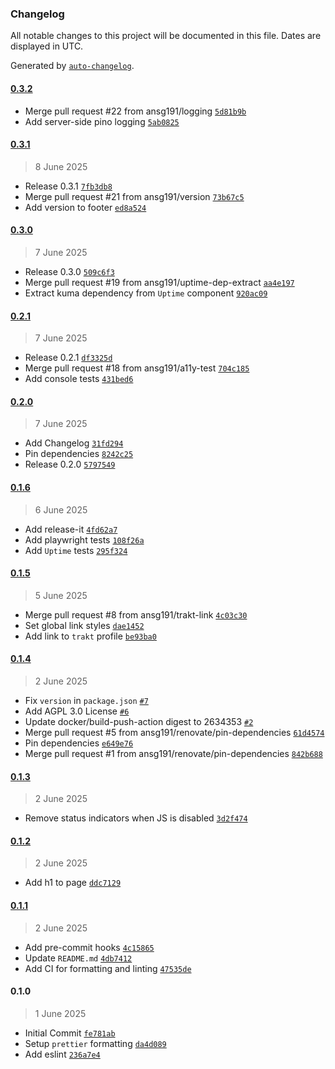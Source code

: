 ### Changelog

All notable changes to this project will be documented in this file. Dates are displayed in UTC.

Generated by [`auto-changelog`](https://github.com/CookPete/auto-changelog).

#### [0.3.2](https://github.com/ansg191/anshulg-com/compare/0.3.1...0.3.2)

- Merge pull request #22 from ansg191/logging [`5d81b9b`](https://github.com/ansg191/anshulg-com/commit/5d81b9b3d65469dcd9634863e60375f29e4ca619)
- Add server-side pino logging [`5ab0825`](https://github.com/ansg191/anshulg-com/commit/5ab0825ce2da8c47629611d719c26002719b9fb3)

#### [0.3.1](https://github.com/ansg191/anshulg-com/compare/0.3.0...0.3.1)

> 8 June 2025

- Release 0.3.1 [`7fb3db8`](https://github.com/ansg191/anshulg-com/commit/7fb3db857bac0b01f323ccf2d2aa1f6a9ada0687)
- Merge pull request #21 from ansg191/version [`73b67c5`](https://github.com/ansg191/anshulg-com/commit/73b67c549d7369725d754b15d972640776e8e6ed)
- Add version to footer [`ed8a524`](https://github.com/ansg191/anshulg-com/commit/ed8a524bffce60bb842e717312a756900881bc3d)

#### [0.3.0](https://github.com/ansg191/anshulg-com/compare/0.2.1...0.3.0)

> 7 June 2025

- Release 0.3.0 [`509c6f3`](https://github.com/ansg191/anshulg-com/commit/509c6f3e235bcfdcfe3d7815907bea83860ae72a)
- Merge pull request #19 from ansg191/uptime-dep-extract [`aa4e197`](https://github.com/ansg191/anshulg-com/commit/aa4e197682ba0a252a700897341bda8090e344d2)
- Extract kuma dependency from `Uptime` component [`920ac09`](https://github.com/ansg191/anshulg-com/commit/920ac0949ce5571d3c3c8363314932a830a9e543)

#### [0.2.1](https://github.com/ansg191/anshulg-com/compare/0.2.0...0.2.1)

> 7 June 2025

- Release 0.2.1 [`df3325d`](https://github.com/ansg191/anshulg-com/commit/df3325df5b4c03fc92a59dc824562d903cd79f8e)
- Merge pull request #18 from ansg191/a11y-test [`704c185`](https://github.com/ansg191/anshulg-com/commit/704c185fec772e6ba580ddf7fbd6debaac045b6c)
- Add console tests [`431bed6`](https://github.com/ansg191/anshulg-com/commit/431bed6b462d3b7b0477196e32b55356a4e2741b)

#### [0.2.0](https://github.com/ansg191/anshulg-com/compare/0.1.6...0.2.0)

> 7 June 2025

- Add Changelog [`31fd294`](https://github.com/ansg191/anshulg-com/commit/31fd294453b6bb86caf56430fda36f5e72570abe)
- Pin dependencies [`8242c25`](https://github.com/ansg191/anshulg-com/commit/8242c2589f2095e22a29a80ec857be314d13b660)
- Release 0.2.0 [`5797549`](https://github.com/ansg191/anshulg-com/commit/5797549b2e4f33db1d1a0b6deeb5e3de96840ac9)

#### [0.1.6](https://github.com/ansg191/anshulg-com/compare/0.1.5...0.1.6)

> 6 June 2025

- Add release-it [`4fd62a7`](https://github.com/ansg191/anshulg-com/commit/4fd62a7e2881f0d85bcd15998799f685acc0dd42)
- Add playwright tests [`108f26a`](https://github.com/ansg191/anshulg-com/commit/108f26a3874e5f8649bf4d128aa07c9b35aa6a10)
- Add `Uptime` tests [`295f324`](https://github.com/ansg191/anshulg-com/commit/295f3247bc96f0a4654afe8f96a9565595f5653d)

#### [0.1.5](https://github.com/ansg191/anshulg-com/compare/0.1.4...0.1.5)

> 5 June 2025

- Merge pull request #8 from ansg191/trakt-link [`4c03c30`](https://github.com/ansg191/anshulg-com/commit/4c03c301955ba94625f0be0a56bc398ded4a42e2)
- Set global link styles [`dae1452`](https://github.com/ansg191/anshulg-com/commit/dae1452c754601ebf70135779b6482316fc11147)
- Add link to `trakt` profile [`be93ba0`](https://github.com/ansg191/anshulg-com/commit/be93ba071dc6eba7647a5aa97af341fbba30a7e3)

#### [0.1.4](https://github.com/ansg191/anshulg-com/compare/0.1.3...0.1.4)

> 2 June 2025

- Fix `version` in `package.json` [`#7`](https://github.com/ansg191/anshulg-com/pull/7)
- Add AGPL 3.0 License [`#6`](https://github.com/ansg191/anshulg-com/pull/6)
- Update docker/build-push-action digest to 2634353 [`#2`](https://github.com/ansg191/anshulg-com/pull/2)
- Merge pull request #5 from ansg191/renovate/pin-dependencies [`61d4574`](https://github.com/ansg191/anshulg-com/commit/61d4574f96ffea2156d97aa03d9f0b2601450d9a)
- Pin dependencies [`e649e76`](https://github.com/ansg191/anshulg-com/commit/e649e76da59e4697fbb5bf99794f1413b8c248ed)
- Merge pull request #1 from ansg191/renovate/pin-dependencies [`842b688`](https://github.com/ansg191/anshulg-com/commit/842b688de78ee2f3b959556d3e55b2b6b0590fa1)

#### [0.1.3](https://github.com/ansg191/anshulg-com/compare/0.1.2...0.1.3)

> 2 June 2025

- Remove status indicators when JS is disabled [`3d2f474`](https://github.com/ansg191/anshulg-com/commit/3d2f4746383318f1be68b40ff5a161bd3e3badb9)

#### [0.1.2](https://github.com/ansg191/anshulg-com/compare/0.1.1...0.1.2)

> 2 June 2025

- Add h1 to page [`ddc7129`](https://github.com/ansg191/anshulg-com/commit/ddc71297b53f2470a474dff5efe61fa1ed685184)

#### [0.1.1](https://github.com/ansg191/anshulg-com/compare/0.1.0...0.1.1)

> 2 June 2025

- Add pre-commit hooks [`4c15865`](https://github.com/ansg191/anshulg-com/commit/4c158658aec1a600e6db77d3d37f75537b0fc1db)
- Update `README.md` [`4db7412`](https://github.com/ansg191/anshulg-com/commit/4db74129921aeae1731c6bae2267bd1fb9c824b6)
- Add CI for formatting and linting [`47535de`](https://github.com/ansg191/anshulg-com/commit/47535dea5ae5efaaa1273a1b7a14440f61b65a11)

#### 0.1.0

> 1 June 2025

- Initial Commit [`fe781ab`](https://github.com/ansg191/anshulg-com/commit/fe781ab7d965d07afa60d3e3dd63b9ca5c8b76e9)
- Setup `prettier` formatting [`da4d089`](https://github.com/ansg191/anshulg-com/commit/da4d0895c0732ce5c19328968fa95929d5b5cf76)
- Add eslint [`236a7e4`](https://github.com/ansg191/anshulg-com/commit/236a7e43adbf4781e5f143ce843e5c34c15b4f2c)
